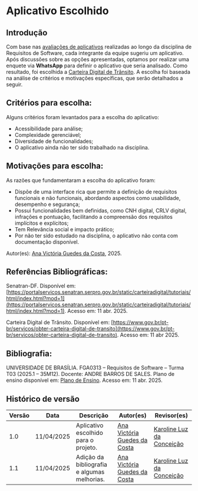 # Aplicativo Escolhido

## Introdução

Com base nas [avaliações de aplicativos](https://github.com/Requisitos-de-Software/2025.1-Carteira-Digital-de-Transito/blob/main/docs/planejamento/aplicativos_selecionados.md) realizadas ao longo da disciplina de Requisitos de Software, cada integrante da equipe sugeriu um aplicativo. Após discussões sobre as opções apresentadas, optamos por realizar uma enquete via **WhatsApp** para definir o aplicativo que seria analisado. Como resultado, foi escolhida a  [Carteira Digital de Trânsito](https://www.gov.br/pt-br/servicos/obter-carteira-digital-de-transito). A escolha foi baseada na análise de critérios e motivações específicas, que serão detalhados a seguir.

## Critérios para escolha:

Alguns critérios foram levantados para a escolha do aplicativo:

* Acessibilidade para análise;
* Complexidade gerenciável;
* Diversidade de funcionalidades; 
* O aplicativo ainda não ter sido trabalhado na disciplina.

## Motivações para escolha:

As razões que fundamentaram a escolha do aplicativo foram:

* Dispõe de uma interface rica que permite a definição de requisitos funcionais e não funcionais, abordando aspectos como usabilidade, desempenho e segurança;
* Possui funcionalidades bem definidas, como CNH digital, CRLV digital, infrações e pontuação, facilitando a compreensão dos requisitos implícitos e explícitos;
* Tem Relevância social e impacto prático;
* Por não ter sido estudado na disciplina, o aplicativo não conta com documentação disponível.

Autor(es): [Ana Victória Guedes da Costa](https://github.com/navicg), 2025.

## Referências Bibliográficas:

Senatran-DF. Disponível em: [https://portalservicos.senatran.serpro.gov.br/static/carteiradigital/tutoriais/html/index.html?mod=1](https://portalservicos.senatran.serpro.gov.br/static/carteiradigital/tutoriais/html/index.html?mod=1). Acesso em: 11 abr. 2025.

Carteira Digital de Trânsito. Disponível em: [https://www.gov.br/pt-br/servicos/obter-carteira-digital-de-transito](https://www.gov.br/pt-br/servicos/obter-carteira-digital-de-transito). Acesso em: 11 abr 2025.
## Bibliografia:

UNIVERSIDADE DE BRASÍLIA. FGA0313 – Requisitos de Software – Turma T03 (2025.1 – 35M12). Docente: ANDRE BARROS DE SALES. Plano de ensino disponível em: [Plano de Ensino](https://aprender3.unb.br/pluginfile.php/3095981/mod_resource/content/57/FGA0303-T03.pdf). Acesso em: 11 abr. 2025.

## Histórico de versão

Versão  |   Data   | Descrição | Autor(es) | Revisor(es)
--------- | ------ | ------ | ---------- | ----------
1.0 | 11/04/2025 | Aplicativo escolhido para o projeto. | [Ana Victória Guedes da Costa](https://github.com/navicg) | [Karoline Luz da Conceição](https://github.com/KarolineLuz)
1.1 | 11/04/2025 | Adição da bibliografia e algumas melhorias. | [Ana Victória Guedes da Costa](https://github.com/navicg)| [Karoline Luz da Conceição](https://github.com/KarolineLuz)